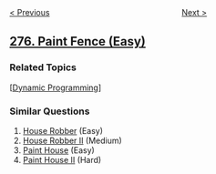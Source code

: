 <!--|This file generated by command(leetcode description); DO NOT EDIT.    |-->
<!--+----------------------------------------------------------------------+-->
<!--|@author    openset <openset.wang@gmail.com>                           |-->
<!--|@link      https://github.com/openset                                 |-->
<!--|@home      https://github.com/tonymontaro/leetcode-hints                        |-->
<!--+----------------------------------------------------------------------+-->

[< Previous](https://github.com/tonymontaro/leetcode-hints/tree/master/problems/h-index-ii "H-Index II")
　　　　　　　　　　　　　　　　
[Next >](https://github.com/tonymontaro/leetcode-hints/tree/master/problems/find-the-celebrity "Find the Celebrity")

## [276. Paint Fence (Easy)](https://leetcode.com/problems/paint-fence "栅栏涂色")



### Related Topics
  [[Dynamic Programming](https://github.com/tonymontaro/leetcode-hints/tree/master/tag/dynamic-programming/README.md)]

### Similar Questions
  1. [House Robber](https://github.com/tonymontaro/leetcode-hints/tree/master/problems/house-robber) (Easy)
  1. [House Robber II](https://github.com/tonymontaro/leetcode-hints/tree/master/problems/house-robber-ii) (Medium)
  1. [Paint House](https://github.com/tonymontaro/leetcode-hints/tree/master/problems/paint-house) (Easy)
  1. [Paint House II](https://github.com/tonymontaro/leetcode-hints/tree/master/problems/paint-house-ii) (Hard)
